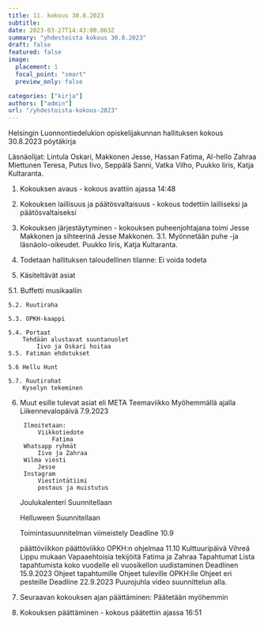 ```yaml
---
title: 11. kokous 30.8.2023
subtitle: 
date: 2023-03-27T14:43:00.063Z
summary: "yhdestoista kokous 30.8.2023"
draft: false
featured: false
image:
  placement: 1
  focal_point: "smart"
  preview_only: false

categories: ["kirja"]
authors: ["admin"]
url: "/yhdestoista-kokous-2023"
---
```

Helsingin Luonnontiedelukion opiskelijakunnan hallituksen kokous 30.8.2023
pöytäkirja

Läsnäolijat: Lintula Oskari, Makkonen Jesse, Hassan Fatima, Al-hello Zahraa Miettunen Teresa, Putus Iivo, Seppälä Sanni, Vatka Vilho, Puukko Iiris, Katja Kultaranta.


1. Kokouksen avaus - kokous avattiin ajassa 14:48

2. Kokouksen laillisuus ja päätösvaltaisuus - kokous todettiin lailliseksi ja
päätösvaltaiseksi

3. Kokouksen järjestäytyminen - kokouksen puheenjohtajana toimi Jesse Makkonen  ja sihteerinä Jesse Makkonen.
    3.1. Myönnetään puhe -ja läsnäolo-oikeudet.
        Puukko Iiris, Katja Kultaranta.

4. Todetaan hallituksen taloudellinen tilanne: Ei voida todeta

5. Käsiteltävät asiat

5.1. Buffetti musikaaliin
	
    5.2. Ruutiraha
	
    5.3. OPKH-kaappi

	5.4. Portaat
        Tehdään alustavat suuntanuolet
            Iivo ja Oskari hoitaa
	5.5. Fatiman ehdotukset
	
    5.6 Hellu Hunt
	
    5.7. Ruutirahat
        Kyselyn tekeminen
	

	

6. Muut esille tulevat asiat eli META
    Teemaviikko
    Myöhemmällä ajalla
    Liikennevalopäivä
        7.9.2023

        Ilmoitetaan:
            Viikkotiedote
                Fatima
        Whatsapp ryhmät
            Iivo ja Zahraa 
        Wilma viesti
            Jesse
        Instagram
            Viestintätiimi
            postaus ja muistutus
    Joulukalenteri
        Suunnitellaan

    Helluween
        Suunnitellaan

    Toimintasuunnitelman viimeistely
        Deadline 10.9

    päättöviikkon
        päättöviikko OPKH:n ohjelmaa
        11.10
        Kulttuuripäivä
            Vihreä Lippu mukaan
        Vapaaehtoisia tekijöitä
            Fatima ja Zahraa
    Tapahtumat
        Lista tapahtumista koko vuodelle eli vuosikellon uudistaminen
        Deadlinen 15.9.2023
    Ohjeet tapahtumille
    Ohjeet tuleville OPKH:lle
    Ohjeet eri pesteille
        Deadline 22.9.2023
    Puurojuhla video suunnittelun alla. 
7. Seuraavan kokouksen ajan päättäminen: Päätetään myöhemmin
8. Kokouksen päättäminen - kokous päätettiin ajassa 16:51 


